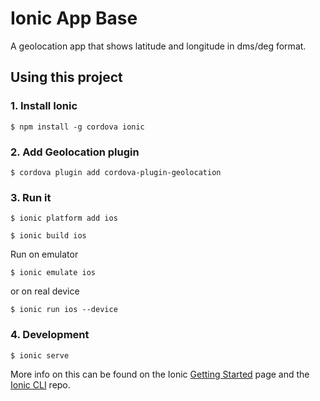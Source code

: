 Ionic App Base
=====================

A geolocation app that shows latitude and longitude in dms/deg format.

## Using this project

### 1. Install Ionic
```
$ npm install -g cordova ionic
```

### 2. Add Geolocation plugin
```
$ cordova plugin add cordova-plugin-geolocation
```

### 3. Run it
```
$ ionic platform add ios
```

```
$ ionic build ios
```

Run on emulator

```
$ ionic emulate ios
```

or on real device

```
$ ionic run ios --device
```

### 4. Development
 ```
 $ ionic serve
 ```

More info on this can be found on the Ionic [Getting Started](http://ionicframework.com/getting-started) page and the [Ionic CLI](https://github.com/driftyco/ionic-cli) repo.
